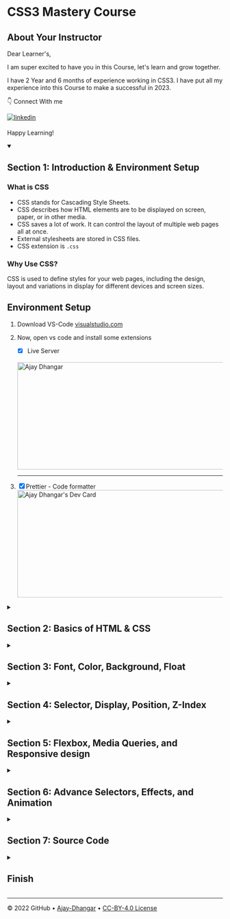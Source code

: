 # CSS3 Mastery Course

## About Your Instructor

Dear Learner's,

I am super excited to have you in this Course, let's learn and grow together.

I have 2 Year and 6 months of experience working in CSS3. I have put all my experience into this Course to make a successful in 2023.

👇 Connect With me 

<a href="https://linkedin.com/in/ajay-dhangar-bb89b4227/" target="_blank">
<img src=https://img.shields.io/badge/linkedin-%231E77B5.svg?&style=for-the-badge&logo=linkedin&logoColor=white alt=linkedin style="margin-bottom: 5px;" />
</a>

<br />

Happy Learning!

<details id=1 open>
<summary><h2>Section 1: Introduction & Environment Setup </h2></summary>

<h3> What is CSS </h3>

- CSS stands for Cascading Style Sheets.
- CSS describes how HTML elements are to be displayed on screen, paper, or in other media.
- CSS saves a lot of work. It can control the layout of multiple web pages all at once.
- External stylesheets are stored in CSS files.
- CSS extension is `.css` 

<h3>Why Use CSS?</h3>
<p>CSS is used to define styles for your web pages, including the design, layout and variations in display for different devices and screen sizes.</p>

## Environment Setup 

1. Download VS-Code [visualstudio.com](https://code.visualstudio.com/download)

2. Now, open vs code and install some extensions 
   - [X] Live Server
   <br/>
   <img src="https://user-images.githubusercontent.com/99037494/215412999-8108144f-7d26-4df5-a017-f65d9859aa7e.png?r=3r9" width="500" height="250" align="center" alt="Ajay Dhangar"/><br /> <hr/.
  
    - [X] Prettier - Code formatter <br />
    <img src="https://user-images.githubusercontent.com/99037494/215414513-6a7ee1ff-262d-4788-81c6-5ba1e17e6262.png?r=3r9" width="500" height="250" align="center" alt="Ajay Dhangar's Dev Card"/><br />



</details>

<details id=2>
<summary><h2>Section 2: Basics of HTML & CSS</h2></summary>

Now, Create a new file

### your first `HTML` and `HTML` Structure.

First create `index.html ` file
in vs code and press key ` ! ` OR ` shift ` + ` 1 ` key then press ` Enter ` Because it is html boilerplate code shortcut key in  vscode. Otherwise write this Code.

`index.html`

``` HTML
<!DOCTYPE html>
<html lang="en">
<head>
    <meta charset="UTF-8">
    <meta http-equiv="X-UA-Compatible" content="IE=edge">
    <meta name="viewport" content="width=device-width, initial-scale=1.0">
    <title>Basics of HTML & CSS</title>
</head>
<body>
    <h1>Basics of HTML & CSS</h1>    
</body>
</html>
```
<br />

`Output`

<br />

![image](https://user-images.githubusercontent.com/99037494/215420445-71a3f3c6-cf28-4093-8bbd-438d79ce1525.png)

### Explanation:

- The `<!DOCTYPE html>` declaration defines that this document is an HTML5 document
- The `<html>` element is the root or parent element of an HTML page
- The `<head>` element contains meta information about the HTML page
- The `<title>` element specifies a title for the HTML page (which is shown in the browser's title bar or in the page's tab)
- The `<body>` element defines the document's body, and is a container for all the visible contents, such as headings, paragraphs, images, hyperlinks, tables, lists, etc.
- The `<h1>` element defines a large heading
- `lang="en"` difines english language. You can use any lnguage in `lang=" "`.

### What is CSS?

CSS (Cascading Style Sheets) is the code that styles web content.It is not a programming language and not a markup language either. It is a style sheet language. CSS is what you use to selectively style HTML elements. For example, this CSS selects paragraph text, setting the color to green:

```css
p {
  color: green;
}
```

**Explaination :** `p` is `selecter`, `color` is `property`, and `green` is `value`.

### Different ways of using `CSS3`

 CSS can be added to HTML documents in 3 ways:
 - **Inline** - by using the `style` attribute inside HTML elements
 - **Internal** - by using a `<style>` element in the `<head>` section
 - **External** - by using a `<link>` element to link to an external `CSS` file
 
***for Example:*** create `index.html` file and write this cade and view output.

### Inline :

```html
<!DOCTYPE html>
<html lang="en">
<head>
    <meta charset="UTF-8">
    <meta http-equiv="X-UA-Compatible" content="IE=edge">
    <meta name="viewport" content="width=device-width, initial-scale=1.0">
    <title>Basics of HTML & CSS</title>
</head>
<body>
    <h1 style="color:blue">Getting Started CSS with <span style="color: green;">Aj Zero Coding</span></h1>
</body>
</html>
```

### Internal :

```html
<!DOCTYPE html>
<html lang="en">
<head>
    <meta charset="UTF-8">
    <meta http-equiv="X-UA-Compatible" content="IE=edge">
    <meta name="viewport" content="width=device-width, initial-scale=1.0">
    <title>Basics of HTML & CSS</title>
    <style>
        h1{
            color:blue;
        }
        span{
            color: green;
        }
    </style>
</head>
<body>
    <h1>Getting Started CSS with <span>Aj Zero Coding</span></h1>
</body>
</html>
```

### External :

you need two files: `index.html` and `style.css`.

`index.html`

```html
<!DOCTYPE html>
<html lang="en">
<head>
    <meta charset="UTF-8">
    <meta http-equiv="X-UA-Compatible" content="IE=edge">
    <meta name="viewport" content="width=device-width, initial-scale=1.0">
    <title>Basics of HTML & CSS</title>
    <link rel="stylesheet" href="./style.css">    
</head>
<body>
    <h1>Getting Started CSS with <span>Aj Zero Coding</span></h1>
</body>
</html>
```

`style.css`

```css
h1 {
  color: blue;
}
span {
  color: green;
}

```

### Output :

![image](https://user-images.githubusercontent.com/99037494/216768238-3249d0c6-50ca-48d5-b413-e6072d6d9c12.png)

</details>


<details id=3>
<summary><h2>Section 3: Font, Color, Background, Float</h2></summary>

## 1. Selectors in CSS
   
 **4 types of selector in CSS**
   
 - CSS element selector 
 - CSS id selector
 - CSS Class selector
 - The CSS grouping selector
   
**For Example :**
   
`index.html`

```html
<!DOCTYPE html>
<html lang="en">
<head>
    <meta charset="UTF-8">
    <meta http-equiv="X-UA-Compatible" content="IE=edge">
    <meta name="viewport" content="width=device-width, initial-scale=1.0">
    <title>Basics of HTML & CSS</title>
    <link rel="stylesheet" href="./style.css">    
</head>
<body>
    <h1>Getting Started CSS with <span>Aj Zero Coding</span></h1>
    <p>This is paragraph one</p>
    <p id="pera">This is paragraph two</p>
    <p class="pera">This is paragraph three</p>
</body>
</html>
```
   
`style.css`
```css
h1 {
  color: blue;
}
span {
  color: green;
}
/* === CSS element selector === */
p {
  color: red;
  font-size: 20px;
}
/* === CSS id selector === */
#pera {
  color: #fff;
  background-color: cadetblue;
  font-size: 22px;
}
/* === CSS class selector === */
.pera {
  color: #f8f81a;
  background-color: orangered;
  font-size: 22px;
}
/* === The CSS grouping selector === */
h1,
p {
  text-align: center;
}
```

### Output:

![Selectors](https://user-images.githubusercontent.com/99037494/216819382-f1f72e7b-a6d0-4d14-b610-3a18a9ad1cad.png)

## 2. Debugging using developer tool

https://user-images.githubusercontent.com/99037494/216828031-8ae82ebb-5b78-44f3-a44b-467d9ca75ad9.mp4


## 3. Font in CSS

### font-family :
 In CSS there are five generic font families:

 - `Serif` fonts have a small stroke at the edges of each letter.
 - `Sans-serif` fonts have clean lines (no small strokes attached). They create a modern and minimalistic look.
 - `Monospace` fonts - here all the letters have the same fixed width. They create a mechanical look. 
 - `Cursive` fonts imitate human handwriting.
 - `Fantasy` fonts are decorative/playful fonts.
 
 ![image](https://user-images.githubusercontent.com/99037494/216831443-fc6c0ed7-936e-440b-92bb-66d15992406e.png)

### Font Style :

 - `normal` - The text is shown normally
 - `italic` - The text is shown in italics
 - `oblique` - The text is "leaning" (oblique is very similar to italic, but less supported)
 
 ![image](https://user-images.githubusercontent.com/99037494/216831850-586c4c07-2ebd-4d06-a140-d3f4ba8cd268.png)

### Font Weight :

- 100 to 900
- bold
- normal 

![image](https://user-images.githubusercontent.com/99037494/216832164-55b8bb83-318c-45dc-ae5e-d864f4eb1f8a.png)
 
### Font Variant :

- normal 
- small-caps 
 
![image](https://user-images.githubusercontent.com/99037494/216832395-c4db70c1-baeb-4d48-9c3a-bb5218111a85.png)

### Font Size :

- Set Font Size With Pixels
- Set Font Size With Em
- Set Font Size With Percent
- Set Font Size With vw

![image](https://user-images.githubusercontent.com/99037494/216832907-c4b6b099-071a-4732-8bbb-6d1c7fc0fddc.png)

**Relative Units**

**EM:** Relative to the parent element

**REM:** Relative to the root element (HTML tag)

**%:** Relative to the parent element

**VW:** Relative to the viewport’s width

**VH:** Relative to the viewport’s height

**Difference VW, %, and px mobile screen viewport that is `480px` x `800px` For `width`.**

- 1 VW = 1% = 4.8px
- 50 VW = 50% = 240px

**Difference Vh, %, and px mobile screen viewport that is `480px` x `800px` For `height`.**

- 1 Vh = 1% = 8px
- 50 Vh = 50% = 400px

### Google Fonts :

- you need a google fonts link. for example

`<link rel="stylesheet" href="https://fonts.googleapis.com/css?family=Sofia">`

```css
font-family: "Sofia", sans-serif;
font-size: 30px;
text-shadow: 3px 3px 3px #ababab;
```

![image](https://user-images.githubusercontent.com/99037494/216833591-6a88f00f-6fe2-48a8-814b-1e3f32f3bea9.png)

More examples of google fonts

![image](https://user-images.githubusercontent.com/99037494/216833639-6142a17a-564d-422b-b621-450ddda59c93.png)

**For Example :**

`index.html`

```html
<!DOCTYPE html>
<html lang="en">
<head>
    <meta charset="UTF-8">
    <meta http-equiv="X-UA-Compatible" content="IE=edge">
    <meta name="viewport" content="width=device-width, initial-scale=1.0">
    <title>Font in CSS</title>
    <link rel="stylesheet" href="https://fonts.googleapis.com/css?family=Sofia">
    <link rel="stylesheet" href="./style.css">    
</head>
<body>
    <h3>font-family :</h3>
    <ul>
        <li class="Serif">Serif</li>
        <li class="Sans-serif">Sans-serif</li>
        <li class="Monospace">Monospace</li>
        <li class="Cursive">Cursive</li>
        <li class="Fantasy">Fantasy</li>
    </ul> 
    
    <hr />

    <h3>Font Style :</h3>
    <ul>
        <li id="normal">normal</li>
        <li class="italic">italic</li>
        <li class="oblique">oblique</li>
    </ul> 

    <hr />

    <h3>Font Weight :</h3>
    <ul>
        <li class="normal">normal</li>
        <li class="bold">Bold</li>        
    </ul>

    <hr />

    <h3>Font Variant :</h3>
    <ul>
        <li class="normal-v">normal</li>
        <li class="small">small-caps</li>        
    </ul>
    <hr />

    <h3>Font size :</h3>
    <ul>
        <li class="Pixels">Pixels</li>
        <li class="Em">Em</li> 
        <li class="Percent">Percent</li>
        <li class="vw">vw</li>        
    </ul>

    <hr />
    <h3>Google Fonts :</h3>
    <ul class="google-fonts">
        <li class="name">Ajay Dhangar</li>
        <li class="author">Author of CSS-3 Mastery</li> 
        <li class="number">123456790</li>
    </ul>
</body>
</html>
```

`style.css`

```css
.Serif {
  font-family: serif;
}
.Sans-serif {
  font-family: sans-serif;
}
.Monospace {
  font-family: monospace;
}
.Cursive {
  font-family: cursive;
}
.Fantasy {
  font-family: fantasy;
}
#normal {
  font-style: normal;
}
.italic {
  font-style: italic;
}
.oblique {
  font-style: oblique;
}
.normal {
  font-weight: normal;
}
.bold {
  font-weight: bold;
}
.normal-v {
  font-variant: normal;
}
.small {
  font-variant: small-caps;
}
.Pixels {
  font-size: 10px;
}
.Em {
  font-size: 1em;
}
.Percent {
  font-size: 10%;
}
.vw {
  font-size: 10vm;
}
.google-fonts {
  font-family: "Sofia", sans-serif;
  font-size: 30px;
  text-shadow: 3px 3px 3px #ababab;
}
.name {
  font-size: 1.5em;
}
```

**Output :**

![image](https://user-images.githubusercontent.com/99037494/216834023-0fe028d0-fe9e-4bbb-8940-a08bbda6c672.png)

![image](https://user-images.githubusercontent.com/99037494/216834062-bf67bb6c-de3c-4335-9a0b-f8f93979dc97.png)

## 4. Color in CSS

`index.html`

```html
<!DOCTYPE html>
<html lang="en">
<head>
    <meta charset="UTF-8">
    <meta http-equiv="X-UA-Compatible" content="IE=edge">
    <meta name="viewport" content="width=device-width, initial-scale=1.0">
    <title>color Property in CSS</title>
    <link rel="stylesheet" href="./style.css">    
</head>
<body>
   <h1 id="one">Heading-1</h1> 
   <h1 id="two">Heading-2</h1> 
   <h1 id="three">Heading-3</h1> 
</body>
</html>
```

`style.css`

```css
#one {
  color: red; /* Basic write any color name*/
}
#two {
  color: rgb(103, 93, 188); /* rgb = red, green, blue (Range of this 0-255)*/
}
#three {
  color: #50f111; /* Hex-color Code use 6 digit with the help of # symbol */
}
```

**Output :**

![image](https://user-images.githubusercontent.com/99037494/217153610-30762d9b-1208-48ee-a268-af262324d695.png)

## 5. Border, Background, Height, Width

`index.html`

```html
<!DOCTYPE html>
<html lang="en">
<head>
    <meta charset="UTF-8">
    <meta http-equiv="X-UA-Compatible" content="IE=edge">
    <meta name="viewport" content="width=device-width, initial-scale=1.0">
    <title>Border-Background-Height-Width</title>
    <link rel="stylesheet" href="./style.css">    
</head>
<body>
    <h1>Border, Background, Height, Width</h1>
   <p id="one">Heading-1</p> 
   <p id="two">Heading-2</p> 
   <p id="three">Heading-3</p> 
</body>
</html>
```

`style.css`

```css
/* Basic write any color name*/
#one {
  color: white;
  background-color: orange;
}
/* rgb = red, green, blue (Range of this 0-255)*/
#two {
  color: rgb(255, 255, 255);
  background-color: rgb(93, 188, 114);
}
/* Hex-color Code use 6 digit with the help of # symbol */
#three {
  color: #ffffff;
  background-color: #8d7cc5;
}
p {
  border: 1px solid black;
  width: 400px;
  height: 100px;
  text-align: center;
  font-size: 22px;
  font-weight: bold;
}
```

**Output :**

![image](https://user-images.githubusercontent.com/99037494/217184992-92383476-34c0-4cc5-9d0a-e4b31319c49b.png)

### (i) Border

you can create `index.html` file and `style.css` file.

`index.html`

```html
<!DOCTYPE html>
<html lang="en">
<head>
    <meta charset="UTF-8">
    <meta http-equiv="X-UA-Compatible" content="IE=edge">
    <meta name="viewport" content="width=device-width, initial-scale=1.0">
    <title>Border</title>
    <link rel="stylesheet" href="./style.css">    
</head>
<body>
    <h1>Border Property in CSS</h1>
   <p id="solid">Solid</p> 
   <p id="dashed">Dashed</p>
   <p id="dotted">Dotted</p>
   <p id="double">Double</p>
   <p id="outset">Outset</p>
   <p id="ridge">Ridge</p>
   
</body>
</html>
```

Now, apply `border` property in `style.css` file.

a. for solid border line

```css
border: 2px solid red;
```

b. for dashed border line

```css
border: 2px dashed red;
```

c. for dotted border line

```css
border: 2px dotted red;
```

d. for double border line

```css
border: 2px double red;
```

e. for hidden border line

```css
border: 2px hidden red;
```

f. for outset border line

```css
border: 2px outset red;
```

g. for ridge border line

```css
border: 2px ridge red;
```

`style.css`

```css
p {
  width: 400px;
  height: 50px;
  font-weight: bold;
  font-size: 22px;
  text-align: center;
}

#solid {
  border: 2px solid red;
}

#dashed {
  border: 2px dashed red;
}
#solid {
  border: 2px solid red;
}
#dotted {
  border: 2px dotted red;
}
#double {
  border: 2px double red;
}
#outset {
  border: 2px outset red;
}

#ridge {
  border: 2px ridge red;
}
```

**Output :**

![image](https://user-images.githubusercontent.com/99037494/217194286-19822b19-bf3e-4ef6-844f-322f705aee72.png)


### (ii) Background

Basic properties of css background 

- background-color
- background-image
- background-position
- background-repeat
- background-size
- background-attachment
- backdrop-filter
- background-clip

`index.html`

```html
<!DOCTYPE html>
<html lang="en">
<head>
    <meta charset="UTF-8">
    <meta http-equiv="X-UA-Compatible" content="IE=edge">
    <meta name="viewport" content="width=device-width, initial-scale=1.0">
    <title>Background</title>
    <link rel="stylesheet" href="./style.css">    
</head>
<body>
    <h1>Background Property in CSS</h1>
    
</body>
</html>
```

`style.css`

```css
body {
  background-image: url(./img.png);
}
h1 {
  background-color: chartreuse;
  text-align: center;

  height: 50px;
}
```

**Output :**

![image](https://user-images.githubusercontent.com/99037494/217198999-efffb4de-5bd9-4629-8e28-7ff3e074d89e.png)

## 6. BoxModel margin, padding



## 7. Float clear

</details>


<details id=4>
<summary><h2>Section 4: Selector, Display, Position, Z-Index</h2></summary>


</details>

<details id=5>
<summary><h2>Section 5: Flexbox, Media Queries, and Responsive design</h2></summary>


</details>

<details id=6>
<summary><h2>Section 6: Advance Selectors, Effects, and Animation</h2></summary>


</details>

<details id=7>
<summary><h2>Section 7: Source Code</h2></summary>


</details>

<details id=X>
<summary><h2>Finish</h2></summary>

### What's next?

</details>


---


&copy; 2022 GitHub &bull; [Ajay-Dhangar](https://github.com/Ajay-Dhangar) &bull; [CC-BY-4.0 License](#)
